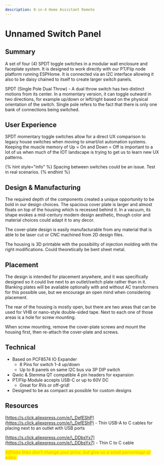 ```yaml
---
description: 8-in-4 Home Assistant Remote
---
```


# Unnamed Switch Panel

## Summary

A set of four (4) SPDT toggle switches in a modular wall enclosure and faceplate system. It is designed to work directly with our PT/Flip node platform running ESPHome.  It is connected via an I2C interface allowing it also to be daisy chained to itself to create larger switch panels.&#x20;

SPDT (Single Pole Dual Throw) - A dual throw switch has two distinct motions from its center. In a momentary version, it can toggle outward in two directions, for example up/down or left/right based on the physical orientation of the switch. Single pole refers to the fact that there is only one bank of connections being switched.&#x20;

## User Experience

SPDT momentary toggle switches allow for a direct UX comparison to legacy house switches when moving to smart/iot automation systems. Keeping the muscle memory of Up = On and Down = Off is important to a lot of us when much of the IOT landscape is trying to get us to learn new UX patterns.&#x20;

{% hint style="info" %}
Spacing between switches could be an issue. Test in real scenarios.
{% endhint %}

## Design & Manufacturing

The required depth of the components created a unique opportunity to be bold in our design choices. The spacious cover plate is larger and almost floats on top of the housing which is recessed behind it. In a vacuum, its shape evokes a mid-century modern design aesthetic, though color and material choices could adapt it to any decor.

The cover-plate design is easily manufacturable from any material that is able to be laser cut or CNC machined from 2D design files.

The housing is 3D printable with the possibility of injection molding with the right modifications. Could theoretically be bent sheet metal.

## Placement

The design is intended for placement anywhere, and it was specifically designed so it could live next to an outlet/switch plate rather than in it. Blanking plates will be available optionally with and without AC transformers for this possible use, but we encourage an open mind when considering placement.&#x20;

The rear of the housing is mostly open, but there are two areas that can be used for VHB or nano-style double-sided tape. Next to each one of those areas is a hole for screw mounting.

When screw mounting, remove the cover-plate screws and mount the housing first, then re-attach the cover-plate and screws.

## Technical

* Based on PCF8574 IO Expander
  * 8 Pins for switch 1-4 up/down
  * Up to 8 panels on same I2C bus via 3P DIP switch
* Qwiic & Stemma QT compatible 4 pin headers for expansion
* PT/Flip Module accepts USB-C or up to 60V DC
  * Great for RVs or off-grid!
* Designed to be as compact as possible for custom designs



## Resources

[https://s.click.aliexpress.com/e/\_DefEShP](https://s.click.aliexpress.com/e/\_DefEShP) - Thin USB-A to C cables for placing next to an outlet with USB ports

[https://s.click.aliexpress.com/e/\_DDbsYx7](https://s.click.aliexpress.com/e/\_DDbsYx7) - Thin C to C cable



_<mark style="color:orange;">Affiliate links don't change your price, but give us a small percentage of sales.</mark>_

